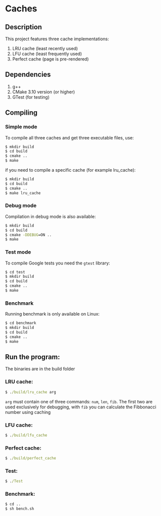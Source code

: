 # Caches

## Description

This project features three cache implementations: 

1. LRU cache (least recently used)
2. LFU cache (least frequently used)
3. Perfect cache (page is pre-rendered)

## Dependencies
1. g++
2. CMake 3.10 version (or higher)
3. GTest (for testing)

## Compiling 

### Simple mode

To compile all three caches and get three executable files, use:

``` cmd
$ mkdir build
$ cd build
$ сmake ..
$ make
```

if you need to compile a specific cache (for example lru_cache):

``` cmd
$ mkdir build
$ cd build
$ сmake ..
$ make lru_cache
```

### Debug mode

Сompilation in debug mode is also available:

``` cmd
$ mkdir build
$ cd build
$ сmake -DDEBUG=ON ..
$ make
```

### Test mode

To compile Google tests you need the ```gtest``` library:

``` cmd
$ cd test
$ mkdir build
$ cd build
$ сmake ..
$ make
```

### Benchmark

Running benchmark is only available on Linux:

``` cmd
$ cd benchmark
$ mkdir build
$ cd build
$ сmake ..
$ make
```

## Run the program:

The binaries are in the build folder

### LRU cache: 
``` cmd
$ ./build/lru_cache arg
```

```arg``` must contain one of three commands: ```num```, ```len```, ```fib```. The first two are used exclusively for debugging, with ```fib``` you can calculate the Fibbonacci number using caching

### LFU cache: 
``` cmd
$ ./build/lfu_cache
```

### Perfect cache:
``` cmd
$ ./build/perfect_cache
```

### Test:
``` cmd
$ ./Test
```

### Benchmark:
``` cmd
$ cd ..
$ sh bench.sh
```
